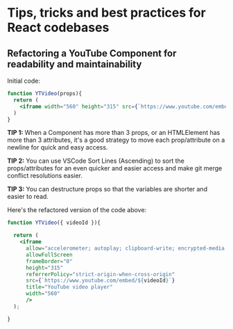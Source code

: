 # Tips, tricks and best practices for React codebases

## Refactoring a YouTube Component for readability and maintainability

  Initial code:

  ```jsx
  function YTVideo(props){
    return (
      <iframe width="560" height="315" src={`https://www.youtube.com/embed/${props.videoId}`} title="YouTube video player" frameBorder="0" allow="accelerometer; autoplay; clipboard-write; encrypted-media; gyroscope; picture-in-picture; web-share" referrerPolicy="strict-origin-when-cross-origin" allowFullScreen></iframe>
    )
  }
  ```

  **TIP 1:** When a Component has more than 3 props, or an HTMLElement has more than 3 attributes, it's a good strategy to move each prop/attribute on a newline for quick and easy access.

  **TIP 2:** You can use VSCode Sort Lines (Ascending) to sort the props/attributes for an even quicker and easier access and make git merge conflict resolutions easier.

  **TIP 3:** You can destructure props so that the variables are shorter and easier to read.

  Here's the refactored version of the code above:

  ```jsx
  function YTVideo({ videoId }){

    return (
      <iframe 
        allow="accelerometer; autoplay; clipboard-write; encrypted-media; gyroscope; picture-in-picture; web-share" 
        allowFullScreen 
        frameBorder="0" 
        height="315" 
        referrerPolicy="strict-origin-when-cross-origin" 
        src={`https://www.youtube.com/embed/${videoId}`} 
        title="YouTube video player" 
        width="560" 
        />
    );

  }
  ```